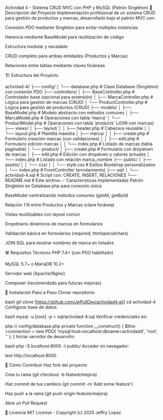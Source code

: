 
Actividad 4 - Sistema CRUD MVC con PHP y MySQL (Patrón Singleton)
📝 Descripción del Proyecto
Implementación profesional de un sistema CRUD para gestión de productos y marcas, desarrollado bajo el patrón MVC con:

Conexión PDO mediante Singleton para evitar múltiples instancias

Herencia mediante BaseModel para reutilización de código

Estructura modular y escalable

CRUD completo para ambas entidades (Productos y Marcas)

Relaciones entre tablas mediante claves foráneas

🏗 Estructura del Proyecto

actividad-4/
├── config/
│   └── database.php          # Clase Database (Singleton) con conexión PDO
├── controllers/
│   ├── BaseController.php     # Controlador base (opcional para extensión)
│   ├── MarcaController.php    # Lógica para gestión de marcas (CRUD)
│   └── ProductController.php  # Lógica para gestión de productos (CRUD)
├── models/
│   ├── BaseModel.php          # Modelo abstracto con métodos comunes
│   ├── MarcaModel.php         # Operaciones con tabla 'marca'
│   └── ProductModel.php       # Operaciones con tabla 'products' (JOIN con marcas)
├── views/
│   ├── layout/
│   │   ├── header.php         # Cabecera reusable
│   │   └── layout.php         # Plantilla maestra
│   ├── marca/
│   │   ├── create.php         # Formulario creación marcas (con validaciones)
│   │   ├── edit.php           # Formulario edición marcas
│   │   └── index.php          # Listado de marcas (tabla paginable)
│   └── product/
│       ├── create.php         # Formulario con dropdown de marcas
│       ├── edit.php           # Edición con dropdown y valores actuales
│       └── index.php          # Listado con relación marca_nombre
├── public/
│   ├── assets/
│   │   └── css/
│   │       └── style.css      # Estilos Bootstrap personalizados
│   └── index.php              # FrontController (enrutamiento)
├── sql/
│   └── actividad-4.sql        # Script con: CREATE, INSERT, RELACIONES
└── README.md                  # Este archivo
✅ Características Implementadas
Patrón Singleton en Database.php para conexión única

BaseModel centralizando métodos comunes (getAll, getById)

Relación 1:N entre Productos y Marcas (clave foránea)

Vistas reutilizables con layout común

Dropdowns dinámicos de marcas en formularios

Validación básica en formularios (required, htmlspecialchars)

JOIN SQL para mostrar nombres de marca en listados

🛠 Requisitos Técnicos
PHP 7.4+ (con PDO habilitado)

MySQL 5.7+ o MariaDB 10.2+

Servidor web (Apache/Nginx)

Composer (recomendado para futuras mejoras)

🚀 Instalación Paso a Paso
Clonar repositorio:

bash
git clone [https://github.com/JeffullDev/actividad4.git]
cd actividad-4
Configurar base de datos:

bash
mysql -u [root] -p < sql/actividad-4.sql
Verificar credenciales en:

php
// config/database.php
private function __construct() {
    $this->connection = new PDO(
        'mysql:host=localhost;dbname=actividad4',
        'root', 
        ''
    );
}
Iniciar servidor de desarrollo:

bash
php -S localhost:8000 -t public/
Acceder en navegador:

text
http://localhost:8000

🤝 Cómo Contribuir
Haz fork del proyecto

Crea tu rama (git checkout -b feature/mejora)

Haz commit de tus cambios (git commit -m 'Add some feature')

Haz push a la rama (git push origin feature/mejora)

Abre un Pull Request

📄 Licencia
MIT License - Copyright (c) 2025 Jeffry Lopez


